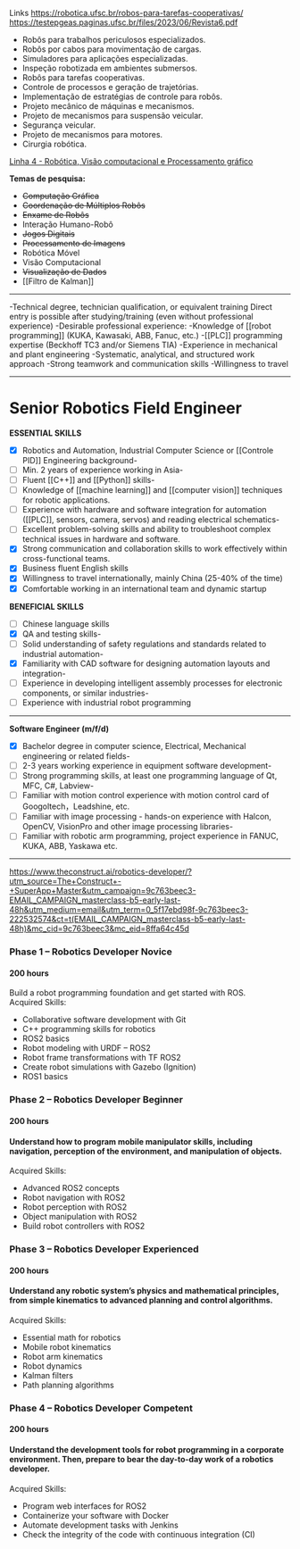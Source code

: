Links
https://robotica.ufsc.br/robos-para-tarefas-cooperativas/
https://testepgeas.paginas.ufsc.br/files/2023/06/Revista6.pdf

- Robôs para trabalhos periculosos especializados.
- Robôs por cabos para movimentação de cargas.
- Simuladores para aplicações especializadas.
- Inspeção robotizada em ambientes submersos.
- Robôs para tarefas cooperativas.
- Controle de processos e geração de trajetórias.
- Implementação de estratégias de controle para robôs.
- Projeto mecânico de máquinas e mecanismos.
- Projeto de mecanismos para suspensão veicular.
- Segurança veicular.
- Projeto de mecanismos para motores.
- Cirurgia robótica.

[Linha 4 - Robótica, Visão computacional e Processamento gráfico](https://ppgcc.dcc.ufmg.br/linhas-de-pesquisa/#)

**Temas de pesquisa:**

- ~~Computação Gráfica~~
- ~~Coordenação de Múltiplos Robôs~~
- ~~Enxame de Robôs~~
- Interação Humano-Robô
- ~~Jogos Digitais~~
- ~~Processamento de Imagens~~
- Robótica Móvel
- Visão Computacional
- ~~Visualização de Dados~~
- [[Filtro de Kalman]]
-------------------

-Technical degree, technician qualification, or equivalent training
Direct entry is possible after studying/training (even without professional experience)
-Desirable professional experience:
-Knowledge of [[robot programming]] (KUKA, Kawasaki, ABB, Fanuc, etc.)
-[[PLC]] programming expertise (Beckhoff TC3 and/or Siemens TIA)
-Experience in mechanical and plant engineering
-Systematic, analytical, and structured work approach
-Strong teamwork and communication skills
-Willingness to travel


------------------------------------------------------------------------
# Senior Robotics Field Engineer

**ESSENTIAL SKILLS**

- [x] Robotics and Automation, Industrial Computer Science or [[Controle PID]] Engineering background- 
- [ ] Min. 2 years of experience working in Asia-
- [ ] Fluent [[C++]] and [[Python]] skills- 
- [ ] Knowledge of [[machine learning]] and [[computer vision]] techniques for robotic applications.
- [ ] Experience with hardware and software integration for automation ([[PLC]], sensors, camera, servos) and reading electrical schematics- 
- [ ] Excellent problem-solving skills and ability to troubleshoot complex technical issues in hardware and software.
- [x] Strong communication and collaboration skills to work effectively within cross-functional teams.
- [x] Business fluent English skills
- [x] Willingness to travel internationally, mainly China (25-40% of the time)
- [x] Comfortable working in an international team and dynamic startup

**BENEFICIAL SKILLS**

- [ ] Chinese language skills
- [x] QA and testing skills-
- [ ] Solid understanding of safety regulations and standards related to industrial automation- 
- [x] Familiarity with CAD software for designing automation layouts and integration- 
- [ ] Experience in developing intelligent assembly processes for electronic components, or similar industries-
- [ ] Experience with industrial robot programming

------------------------------

**Software Engineer (m/f/d)**

- [x] Bachelor degree in computer science, Electrical, Mechanical engineering or related fields-
- [ ] 2-3 years working experience in equipment software development-
- [ ] Strong programming skills, at least one programming language of Qt, MFC, C#, Labview-
- [ ] Familiar with motion control experience with motion control card of Googoltech，Leadshine, etc.
- [ ] Familiar with image processing - hands-on experience with Halcon, OpenCV, VisionPro and other image processing libraries- 
- [ ] Familiar with robotic arm programming, project experience in FANUC, KUKA, ABB, Yaskawa etc.
___________________________

https://www.theconstruct.ai/robotics-developer/?utm_source=The+Construct+-+SuperApp+Master&utm_campaign=9c763beec3-EMAIL_CAMPAIGN_masterclass-b5-early-last-48h&utm_medium=email&utm_term=0_5f17ebd98f-9c763beec3-222532574&ct=t(EMAIL_CAMPAIGN_masterclass-b5-early-last-48h)&mc_cid=9c763beec3&mc_eid=8ffa64c45d

### Phase 1 – **Robotics Developer Novice**

#### 200 hours

Build a robot programming foundation and get started with ROS.  
Acquired Skills:

- Collaborative software development with Git
- C++ programming skills for robotics
- ROS2 basics
- Robot modeling with URDF – ROS2
- Robot frame transformations with TF ROS2
- Create robot simulations with Gazebo (Ignition)
- ROS1 basics

### Phase 2 – **Robotics Developer Beginner**

#### 200 hours

#### Understand how to program mobile manipulator skills, including navigation, perception of the environment, and manipulation of objects.

Acquired Skills:

- Advanced ROS2 concepts
- Robot navigation with ROS2
- Robot perception with ROS2
- Object manipulation with ROS2
- Build robot controllers with ROS2


### Phase 3 – **Robotics Developer Experienced**

#### 200 hours

#### Understand any robotic system’s physics and mathematical principles, from simple kinematics to advanced planning and control algorithms.

Acquired Skills:

- Essential math for robotics
- Mobile robot kinematics
- Robot arm kinematics
- Robot dynamics
- Kalman filters
- Path planning algorithms

### Phase 4 – **Robotics Developer Competent**

#### 200 hours

#### Understand the development tools for robot programming in a corporate environment. Then, prepare to bear the day-to-day work of a robotics developer.

Acquired Skills:

- Program web interfaces for ROS2
- Containerize your software with Docker
- Automate development tasks with Jenkins
- Check the integrity of the code with continuous integration (CI)